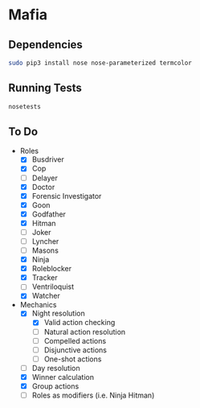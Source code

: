 # Mafia

## Dependencies

```sh
sudo pip3 install nose nose-parameterized termcolor
```

## Running Tests

```sh
nosetests
```

## To Do

- Roles
  - [x] Busdriver
  - [x] Cop
  - [ ] Delayer
  - [x] Doctor
  - [x] Forensic Investigator
  - [x] Goon
  - [x] Godfather
  - [x] Hitman
  - [ ] Joker
  - [ ] Lyncher
  - [ ] Masons
  - [x] Ninja
  - [x] Roleblocker
  - [x] Tracker
  - [ ] Ventriloquist
  - [x] Watcher
- Mechanics
  - [x] Night resolution
    - [x] Valid action checking
    - [ ] Natural action resolution
    - [ ] Compelled actions
    - [ ] Disjunctive actions
    - [ ] One-shot actions
  - [ ] Day resolution
  - [x] Winner calculation
  - [x] Group actions
  - [ ] Roles as modifiers (i.e. Ninja Hitman)

